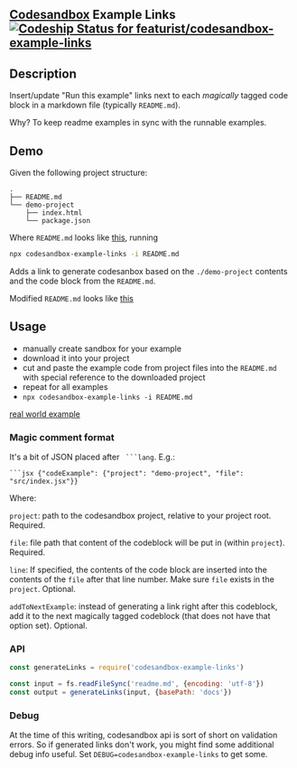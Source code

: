 [Codesandbox](https://codesandbox.io) Example Links [![Codeship Status for featurist/codesandbox-example-links](https://app.codeship.com/projects/6176c9c0-20f5-0137-6e2c-62b911cd023e/status?branch=master)](https://app.codeship.com/projects/329497)
-----------

## Description

Insert/update "Run this example" links next to each _magically_ tagged code block in a markdown file (typically `README.md`).

Why? To keep readme examples in sync with the runnable examples.

## Demo

Given the following project structure:

```
.
├── README.md
└── demo-project
    ├── index.html
    └── package.json
```

Where `README.md` looks like [this](./spec/fixture.md), running

```sh
npx codesandbox-example-links -i README.md
```

Adds a link to generate codesanbox based on the `./demo-project` contents and the code block from the `README.md`.

Modified `README.md` looks like [this](./spec/expected.md)

## Usage

- manually create sandbox for your example
- download it into your project
- cut and paste the example code from project files into the `README.md` with special reference to the downloaded project
- repeat for all examples
- `npx codesandbox-example-links -i README.md`

[real world example](https://github.com/featurist/hyperdom/tree/master#quick-start)

### Magic comment format

It's a bit of JSON placed after ` ```lang`. E.g.:

```
```jsx {"codeExample": {"project": "demo-project", "file": "src/index.jsx"}}
```

Where:

`project`: path to the codesandbox project, relative to your project root. Required.

`file`: file path that content of the codeblock will be put in (within `project`). Required.

`line`: If specified, the contents of the code block are inserted into the contents of the `file` after that line number. Make sure `file` exists in the `project`. Optional.

`addToNextExample`: instead of generating a link right after this codeblock, add it to the next magically tagged codeblock (that does not have that option set). Optional.

### API

```javascript
const generateLinks = require('codesandbox-example-links')

const input = fs.readFileSync('readme.md', {encoding: 'utf-8'})
const output = generateLinks(input, {basePath: 'docs'})
```

### Debug

At the time of this writing, codesandbox api is sort of short on validation errors. So if generated links don't work, you might find some additional debug info useful. Set `DEBUG=codesandbox-example-links` to get some.
